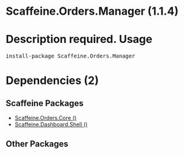 ﻿Scaffeine.Orders.Manager (1.1.4)
======
Description required.
Usage
======
<pre>install-package Scaffeine.Orders.Manager</pre>
Dependencies (2)
=====

Scaffeine Packages
------
* [Scaffeine.Orders.Core ()](https://github.com/wcpro/Scaffeine/tree/master/src/Scaffeine.Orders.Core)
* [Scaffeine.Dashboard.Shell ()](https://github.com/wcpro/Scaffeine/tree/master/src/Scaffeine.Dashboard.Shell)

Other Packages
------
